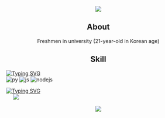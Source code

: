 <div align="center">
  <img src="https://capsule-render.vercel.app/api?type=waving&height=265&color=0:aa4b6b,50:6b6b83,100:3b8d99&text=A%20L%20K%20A%20L%20I%20T%20O%20P&fontSize=45&fontColor=ffffff&fontAlignY=35&animation=fadeIn">
</div>

<div align="center">
  <h2>About</h2>
  Freshmen in university (21-year-old in Korean age)
</div>

<div align="center">
  <h2>Skill</h2>
</div>

[![Typing SVG](https://readme-typing-svg.demolab.com?size=25&font=DM+Sans&repeat=false&pause=1000&vCenter=true&color=000000&random=false&width=435&height=25&lines=Languages)](https://git.io/typing-svg)
<br/>
![py](https://img.shields.io/badge/Python-3776AB?style=for-the-badge&logo=python&logoColor=white)
![js](https://img.shields.io/badge/JavaScript-F7DF1E?style=for-the-badge&logo=JavaScript&logoColor=white)
![nodejs](https://img.shields.io/badge/Node.js-43853D?style=for-the-badge&logo=node.js&logoColor=white)

[![Typing SVG](https://readme-typing-svg.demolab.com?size=25&font=DM+Sans&repeat=false&color=000000&vCenter=true&random=false&width=435&height=25&lines=PS)](https://git.io/typing-svg)
<br/>
<img src="https://github.com/alkalitop/alkalitop/assets/47966951/c81d9a71-bdef-406d-8b6b-250c013ac651" width="15"> <img src="https://readme-typing-svg.demolab.com?size=15&font=DM+Sans&repeat=false&color=000000&vCenter=true&random=false&width=435&height=20&lines=solved.ac%20Platinum%20III">

<div align="center">
  <img src="https://capsule-render.vercel.app/api?type=waving&height=100&color=0:3b8d99,50:6b6b83,100:aa4b6b&section=footer">
</div>

